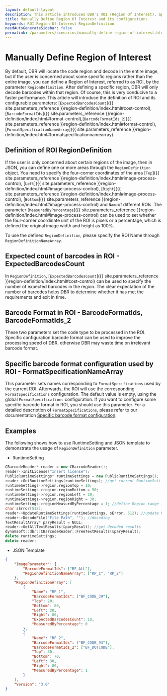 ```yaml
---   
layout: default-layout
description: This article introduces DBR's ROI (Region Of Interest), applicable scenarios, manual definition methods and configurable parameters.
title: Manually Define Region Of Interest and its configurations
keywords: ROI Region-Of-Interest RegionDefinition
needAutoGenerateSidebar: false
permalink: /parameters/scenarios/manually-define-region-of-interest.html
---
```


# Manually Define Region of Interest

By default, DBR will locate the code region and decode in the entire image, but if the user is concerned about some specific regions rather than the entire image, you can define a Region of Interest, referred to as ROI, by the parameter `RegionDefinition`. After defining a specific region, DBR will only decode barcodes within that region. Of course, this is very conducive to a faster performance. This article will introduce the definition of ROI and its configurable parameters: [`ExpectedBarcodesCount`]({{ site.parameters_reference }}region-definition/index.html#cost-control), [`BarcodeFormatIds`]({{ site.parameters_reference }}region-definition/index.html#format-control),[`BarcodeFormatIds_2`]({{ site.parameters_reference }}region-definition/index.html#format-control), [`FormatSpecificationNameArray`]({{ site.parameters_reference }}region-definition/index.html#formatspecificationnamearray).

## Definition of ROI RegionDefinition

If the user is only concerned about certain regions of the image, then in JSON, you can define one or more areas through the `RegionDefinition` object. You need to specify the four-corner coordinates of the area  [`Top`]({{ site.parameters_reference }}region-definition/index.html#image-process-control), [`Left`]({{ site.parameters_reference }}region-definition/index.html#image-process-control), [`Right`]({{ site.parameters_reference }}region-definition/index.html#image-process-control), [`Bottom`]({{ site.parameters_reference }}region-definition/index.html#image-process-control) and `Name`of different ROIs. The parameter [`MeasuredByPercentage`]({{ site.parameters_reference }}region-definition/index.html#image-process-control) can be used to set whether the four-corner coordinate unit of the ROI is pixels or a percentage, which is defined the original image width and height as 100%.

To use the defined `RegionDefinition`, please specify the ROI Name through `RegionDefinitionNameArray`.

## Expected count of barcodes in ROI - ExpectedBarcodesCount

In `RegionDefinition`, [`ExpectedBarcodesCount`]({{ site.parameters_reference }}region-definition/index.html#cost-control) can be used to specify the number of expected barcodes in the region. The clear expectation of the number of barcodes helps DBR to determine whether it has met the requirements and exit in time.

## Barcode Format in ROI -  BarcodeFormatIds, BarcodeFormatIds_2

These two parameters set the code type to be processed in the ROI. Specific configuration barcode format can be used to improve the processing speed of DBR, otherwise DBR may waste time on irrelevant barcode format.

## Specific barcode format configuration used by ROI - FormatSpecificationNameArray

This parameter sets names corresponding to `FormatSpecifications` used by the current ROI. Afterwards, the ROI will use the corresponding `FormatSpecifications` configuration. The default value is empty, using the global `FormatSpecifications` configuration. If you want to configure some specific barcode format in ROI, you should use this parameter. For a detailed description of `FormatSpecifications`, please refer to our documentation [Specific barcode format configuration][1].

## Examples

The following shows how to use RuntimeSetting and JSON template to demonstrate the usage of `RegionDefinition` parameter.
- RuntimeSetting
```c++
CBarcodeReader* reader = new CBarcodeReader();     
reader->InitLicense("Insert license");    
PublicRuntimeSettings* runtimeSettings = new PublicRuntimeSettings();     
reader->GetRuntimeSettings(runtimeSettings); //get current RuntimeSettings      
runtimeSettings->region.regionTop = 10;         
runtimeSettings->region.regionBottom = 50;      
runtimeSettings->region.regionLeft = 20;        
runtimeSettings->region.regionRight = 30;      
runtimeSettings->regionMeasurdByPercentage = 1; //define Region range in Percentage
char sError[512];     
reader->UpdateRuntimeSettings(runtimeSettings, sError, 512); //update RuntimeSettings    
reader->DecodeFile("File Path", ""); //decoding      
TextResultArray* paryResult = NULL;     
reader->GetAllTextResults(&paryResult); //get decoded results  
dynamsoft::dbr::CBarcodeReader::FreeTextResults(&paryResult);     
delete runtimeSettings;     
delete reader;  
```
- JSON Template
```json
{ 
    "ImageParameter": {
        "BarcodeFormatIds": ["BF_ALL"],
        "RegionDefinitionNameArray": ["RP_1", "RP_2"]
    }, 
    "RegionDefinitionArray": [
        {
            "Name": "RP_1",   
            "BarcodeFormatIds": ["BF_CODE_39"],
            "Top": 20,         
            "Bottom": 80,      
            "Left": 20,        
            "Right": 80,      
            "ExpectedBarcodesCount": 10,
            "MeasuredByPercentage": 0
        }, 
        {
            "Name": "RP_2", 
            "BarcodeFormatIds": ["BF_CODE_93"], 
            "BarcodeFormatIds_2": ["BF_DOTCODE"], 
            "Top": 30, 
            "Bottom": 70, 
            "Left": 30, 
            "Right": 80, 
            "MeasuredByPercentage": 1
        }
    ], 
    "Version": "3.0"
}
```

[1]:format-specification.html
